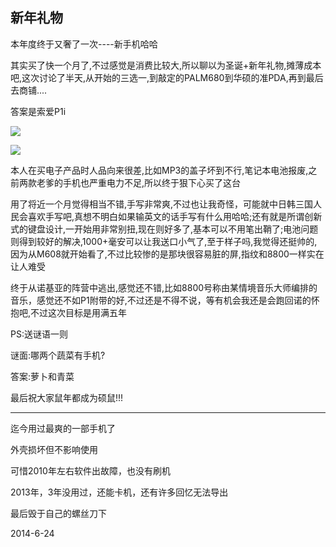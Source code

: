 ## 新年礼物 ##

本年度终于又奢了一次----新手机哈哈 
 
其实买了快一个月了,不过感觉是消费比较大,所以聊以为圣诞+新年礼物,摊薄成本吧,这次讨论了半天,从开始的三选一,到敲定的PALM680到华硕的准PDA,再到最后去商铺....
 
答案是索爱P1i

![](http://images.techtree.com/ttimages/story/82513_sony_img.jpg)

![](http://www.letsgodigital.org/images/artikelen/13/sony-ericsson-p1.jpg) 
 



 本人在买电子产品时人品向来很差,比如MP3的盖子坏到不行,笔记本电池报废,之前两款老爹的手机也严重电力不足,所以终于狠下心买了这台

 

用了将近一个月觉得相当不错,手写非常爽,不过也让我奇怪，可能就中日韩三国人民会喜欢手写吧,真想不明白如果输英文的话手写有什么用哈哈;还有就是所谓创新式的键盘设计,一开始用非常别扭,现在则好多了,基本可以不用笔出鞘了;电池问题则得到较好的解决,1000+毫安可以让我送口小气了,至于样子吗,我觉得还挺帅的,因为从M608就开始看了,不过比较惨的是那块很容易脏的屏,指纹和8800一样实在让人难受

 

终于从诺基亚的阵营中逃出,感觉还不错,比如8800号称由某情境音乐大师编排的音乐，感觉还不如P1附带的好,不过还是不得不说，等有机会我还是会跑回诺的怀抱吧,不过这次目标是用满五年

 

PS:送谜语一则

 

谜面:哪两个蔬菜有手机?

 

答案:萝卜和青菜

 

最后祝大家鼠年都成为硕鼠!!!

---

迄今用过最爽的一部手机了

外壳损坏但不影响使用

可惜2010年左右软件出故障，也没有刷机

2013年，3年没用过，还能卡机，还有许多回忆无法导出

最后毁于自己的螺丝刀下

2014-6-24

